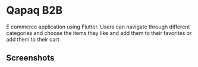 # Qapaq B2B

E commerce application using Flutter.
Users can navigate through different categories and choose the items they like and add them to their favorites or add them to their cart

## Screenshots

